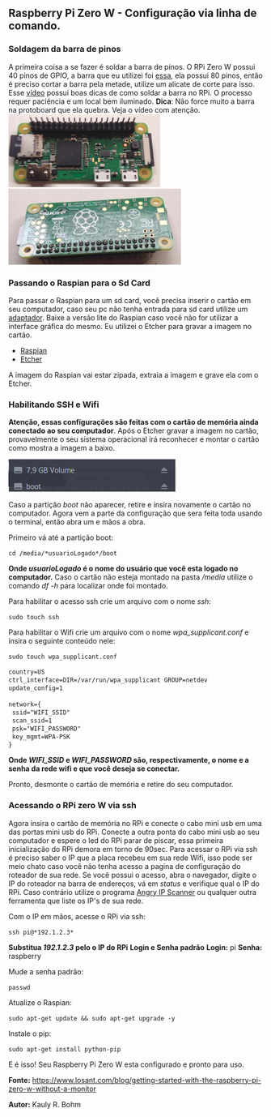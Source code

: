 ## Raspberry Pi Zero W - Configuração via linha de comando.

### Soldagem da barra de pinos

A primeira coisa a se fazer é soldar a barra de pinos. O RPi Zero W possui 40 pinos de GPIO, a barra que eu utilizei foi [essa](https://www.filipeflop.com/produto/barra-de-pinos-2x40-180-graus/), ela possui 80 pinos, então é preciso cortar a barra pela metade, utilize um alicate de corte para isso. Esse [vídeo](https://www.youtube.com/watch?v=8N18lIL3Uwk) possui boas dicas de como soldar a barra no RPi. O processo requer paciência e um local bem iluminado. 
**Dica**: Não force muito a barra na protoboard que ela quebra. Veja o vídeo com atenção.
![Frente](img/rpi1_s.png) ![Verso](img/rpi2_s.png)

### Passando o Raspian para o Sd Card

Para passar o Raspian para um sd card, você precisa inserir o cartão em seu computador, caso seu pc não tenha entrada para sd card utilize um [adaptador](https://www.americanas.com.br/produto/21282117/mini-leitor-adaptador-pen-drive-usb-para-cartao-micro-sd?WT.srch=1&epar=bp_pl_00_go_pla_infeaces_rlsa_novos_3p&gclid=CjwKCAjwmK3OBRBKEiwAOL6t1AMIb47JaUxRzuODGdxwxoSFEU4D88GIs8lLNFQKD8jsyCOFBeJdsxoCzM0QAvD_BwE&opn=YSMESP&sellerId=8215490000317). Baixe a versão lite do Raspian caso você não for utilizar a interface gráfica do mesmo. Eu utilizei o Etcher para gravar a imagem no cartão.

* [Raspian](https://www.raspberrypi.org/downloads/raspbian/)
* [Etcher](https://etcher.io/)

A imagem do Raspian vai estar zipada, extraia a imagem e  grave ela com o Etcher.

### Habilitando SSH e Wifi

**Atenção, essas configurações são feitas com o cartão de memória ainda conectado ao seu computador**. Após o Etcher gravar a imagem no cartão, provavelmente o seu sistema operacional irá reconhecer e montar o cartão como mostra a imagem a baixo.

![Cartão montado visível no Nautilus](img/boot.png)

Caso a partição *boot* não aparecer, retire e insira novamente o cartão no computador. Agora vem a parte da configuração que sera feita toda usando o terminal, então abra um e mãos a obra. 

Primeiro vá até a partição boot:
```shell
cd /media/*usuarioLogado*/boot
```

**Onde *usuarioLogado* é o nome do usuário que você esta logado no computador.**
Caso o cartão não esteja montado na pasta */media* utilize o comando *df -h* para localizar onde foi montado.

Para habilitar o acesso ssh crie um arquivo com o nome *ssh*:
```shell
sudo touch ssh
```

Para habilitar o Wifi crie um arquivo com o nome *wpa_supplicant.conf* e insira o seguinte conteúdo nele:
```shell
sudo touch wpa_supplicant.conf
```

```
country=US
ctrl_interface=DIR=/var/run/wpa_supplicant GROUP=netdev
update_config=1

network={
 ssid="WIFI_SSID"
 scan_ssid=1
 psk="WIFI_PASSWORD"
 key_mgmt=WPA-PSK
}
```

**Onde *WIFI_SSID* e *WIFI_PASSWORD* são, respectivamente, o nome e a senha da rede wifi e que você deseja se conectar.**

Pronto, desmonte o cartão de memória e retire do seu computador.

### Acessando o RPi zero W via ssh

Agora insira o cartão de memória no RPi e conecte o cabo mini usb em uma das portas mini usb do RPi. Conecte a outra ponta do cabo mini usb ao seu computador e espere o led do RPi parar de piscar, essa primeira inicialização do RPi demora em torno de 90sec. Para acessar o RPi via ssh é preciso saber o IP que a placa recebeu em sua rede Wifi, isso pode ser meio chato caso você não tenha acesso a pagina de configuração do roteador de sua rede. Se você possui o acesso, abra o navegador, digite o IP do roteador na barra de endereços, vá em *status* e verifique qual o IP do RPi. Caso contrário utilize o programa [Angry IP Scanner](http://angryip.org/download/#linux) ou qualquer outra ferramenta que liste os IP's de sua rede.

Com o IP em mãos, acesse o RPi via ssh:
```shell
ssh pi@*192.1.2.3*
```

**Substitua *192.1.2.3* pelo o IP do RPi** 
**Login e Senha padrão**
**Login:** pi
**Senha:** raspberry

Mude a senha padrão:
```shell
passwd
```

Atualize o Raspian:
```shell
sudo apt-get update && sudo apt-get upgrade -y 
```

Instale o pip:
```shell
sudo apt-get install python-pip
```

E é isso! Seu Raspberry Pi Zero W esta configurado e pronto para uso.

**Fonte:** https://www.losant.com/blog/getting-started-with-the-raspberry-pi-zero-w-without-a-monitor

**Autor:** Kauly R. Bohm